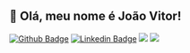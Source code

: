 ## 💜 Olá, meu nome é <strong>João Vitor!</strong>
[![Github Badge](https://img.shields.io/badge/-Github-000?style=flat-square&logo=Github&logoColor=white&link=https://github.com/VagnerBellacosa)](https://github.com/VagnerBellacosa)
[![Linkedin Badge](https://img.shields.io/badge/-LinkedIn-blue?style=flat-square&logo=Linkedin&logoColor=white&link=https://www.linkedin.com/in/sidnei-roberto-b18072149/)](https://www.linkedin.com/in/sidnei-roberto-b18072149/)
<a href="https://api.whatsapp.com/send?phone=5515996639488&" alt="WhatsApp">
<img src="https://img.shields.io/badge/-WhatsApp-25d366?style=flat-square&labelColor=25d366&logo=whatsapp&logoColor=white&link=API-DO-SEU-WHATSAPP"/></a>
<a href="https://www.instagram.com/vagnerbellacosa/" alt="Instagram">
<img src="https://img.shields.io/badge/-Instagram-DF0174?style=flat-square&labelColor=DF0174&logo=instagram&logoColor=white&link=https://www.instagram.com/jvitor_santtos/"/></a>
